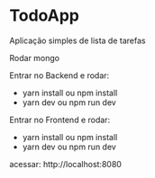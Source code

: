 # TodoApp
Aplicação simples de lista de tarefas



Rodar mongo

Entrar no Backend e rodar:

- yarn install ou npm install
- yarn dev ou npm run dev

Entrar no Frontend e rodar:

- yarn install ou npm install
- yarn dev ou npm run dev

acessar: 
http://localhost:8080
